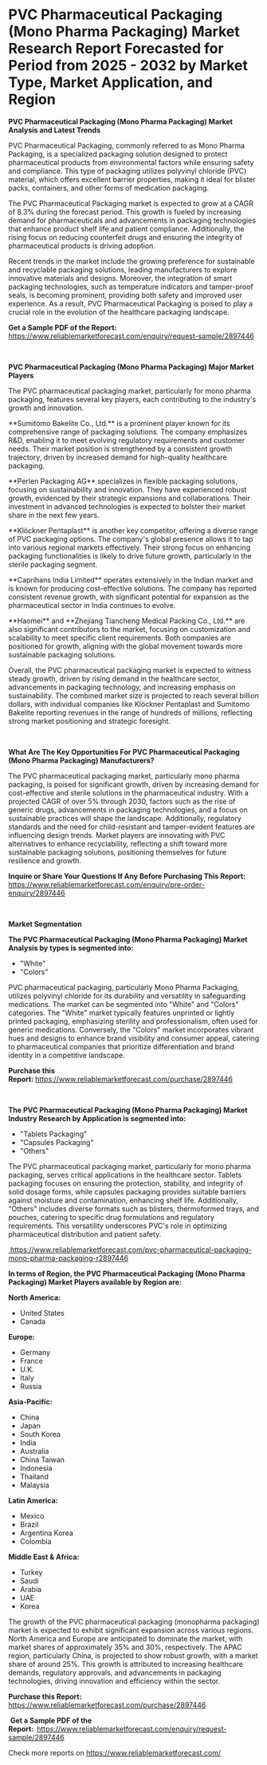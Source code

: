 <p><h1>PVC Pharmaceutical Packaging (Mono Pharma Packaging) Market Research Report Forecasted for Period from 2025 -  2032 by Market Type, Market Application, and Region</h1></p><p><strong>PVC Pharmaceutical Packaging (Mono Pharma Packaging) Market Analysis and Latest Trends</strong></p>
<p><p>PVC Pharmaceutical Packaging, commonly referred to as Mono Pharma Packaging, is a specialized packaging solution designed to protect pharmaceutical products from environmental factors while ensuring safety and compliance. This type of packaging utilizes polyvinyl chloride (PVC) material, which offers excellent barrier properties, making it ideal for blister packs, containers, and other forms of medication packaging. </p><p>The PVC Pharmaceutical Packaging market is expected to grow at a CAGR of 8.3% during the forecast period. This growth is fueled by increasing demand for pharmaceuticals and advancements in packaging technologies that enhance product shelf life and patient compliance. Additionally, the rising focus on reducing counterfeit drugs and ensuring the integrity of pharmaceutical products is driving adoption.</p><p>Recent trends in the market include the growing preference for sustainable and recyclable packaging solutions, leading manufacturers to explore innovative materials and designs. Moreover, the integration of smart packaging technologies, such as temperature indicators and tamper-proof seals, is becoming prominent, providing both safety and improved user experience. As a result, PVC Pharmaceutical Packaging is poised to play a crucial role in the evolution of the healthcare packaging landscape.</p></p>
<p><strong>Get a Sample PDF of the Report:&nbsp;</strong> <a href="https://www.reliablemarketforecast.com/enquiry/request-sample/2897446?utm_campaign=2755&utm_medium=2&utm_source=Github&utm_content=ia&utm_term=15032025&utm_id=pvc-pharmaceutical-packaging-mono-pharma-packaging">https://www.reliablemarketforecast.com/enquiry/request-sample/2897446</a></p>
<p>&nbsp;</p>
<p><strong>PVC Pharmaceutical Packaging (Mono Pharma Packaging) Major Market Players</strong></p>
<p><p>The PVC pharmaceutical packaging market, particularly for mono pharma packaging, features several key players, each contributing to the industry's growth and innovation.</p><p>**Sumitomo Bakelite Co., Ltd.** is a prominent player known for its comprehensive range of packaging solutions. The company emphasizes R&D, enabling it to meet evolving regulatory requirements and customer needs. Their market position is strengthened by a consistent growth trajectory, driven by increased demand for high-quality healthcare packaging.</p><p>**Perlen Packaging AG** specializes in flexible packaging solutions, focusing on sustainability and innovation. They have experienced robust growth, evidenced by their strategic expansions and collaborations. Their investment in advanced technologies is expected to bolster their market share in the next few years.</p><p>**Klöckner Pentaplast** is another key competitor, offering a diverse range of PVC packaging options. The company's global presence allows it to tap into various regional markets effectively. Their strong focus on enhancing packaging functionalities is likely to drive future growth, particularly in the sterile packaging segment.</p><p>**Caprihans India Limited** operates extensively in the Indian market and is known for producing cost-effective solutions. The company has reported consistent revenue growth, with significant potential for expansion as the pharmaceutical sector in India continues to evolve.</p><p>**Haomei** and **Zhejiang Tiancheng Medical Packing Co., Ltd.** are also significant contributors to the market, focusing on customization and scalability to meet specific client requirements. Both companies are positioned for growth, aligning with the global movement towards more sustainable packaging solutions.</p><p>Overall, the PVC pharmaceutical packaging market is expected to witness steady growth, driven by rising demand in the healthcare sector, advancements in packaging technology, and increasing emphasis on sustainability. The combined market size is projected to reach several billion dollars, with individual companies like Klöckner Pentaplast and Sumitomo Bakelite reporting revenues in the range of hundreds of millions, reflecting strong market positioning and strategic foresight.</p></p>
<p>&nbsp;</p>
<p><strong>What Are The Key Opportunities For PVC Pharmaceutical Packaging (Mono Pharma Packaging) Manufacturers?</strong></p>
<p><p>The PVC pharmaceutical packaging market, particularly mono pharma packaging, is poised for significant growth, driven by increasing demand for cost-effective and sterile solutions in the pharmaceutical industry. With a projected CAGR of over 5% through 2030, factors such as the rise of generic drugs, advancements in packaging technologies, and a focus on sustainable practices will shape the landscape. Additionally, regulatory standards and the need for child-resistant and tamper-evident features are influencing design trends. Market players are innovating with PVC alternatives to enhance recyclability, reflecting a shift toward more sustainable packaging solutions, positioning themselves for future resilience and growth.</p></p>
<p><strong>Inquire or Share Your Questions If Any Before Purchasing This Report:</strong> <a href="https://www.reliablemarketforecast.com/enquiry/pre-order-enquiry/2897446?utm_campaign=2755&utm_medium=2&utm_source=Github&utm_content=ia&utm_term=15032025&utm_id=pvc-pharmaceutical-packaging-mono-pharma-packaging">https://www.reliablemarketforecast.com/enquiry/pre-order-enquiry/2897446</a></p>
<p>&nbsp;</p>
<p><strong>Market Segmentation</strong></p>
<p><strong>The PVC Pharmaceutical Packaging (Mono Pharma Packaging) Market Analysis by types is segmented into:</strong></p>
<p><ul><li>"White"</li><li>"Colors"</li></ul></p>
<p><p>PVC pharmaceutical packaging, particularly Mono Pharma Packaging, utilizes polyvinyl chloride for its durability and versatility in safeguarding medications. The market can be segmented into "White" and "Colors" categories. The "White" market typically features unprinted or lightly printed packaging, emphasizing sterility and professionalism, often used for generic medications. Conversely, the "Colors" market incorporates vibrant hues and designs to enhance brand visibility and consumer appeal, catering to pharmaceutical companies that prioritize differentiation and brand identity in a competitive landscape.</p></p>
<p><strong>Purchase this Report:&nbsp;</strong><a href="https://www.reliablemarketforecast.com/purchase/2897446?utm_campaign=2755&utm_medium=2&utm_source=Github&utm_content=ia&utm_term=15032025&utm_id=pvc-pharmaceutical-packaging-mono-pharma-packaging">https://www.reliablemarketforecast.com/purchase/2897446</a></p>
<p>&nbsp;</p>
<p><strong>The PVC Pharmaceutical Packaging (Mono Pharma Packaging) Market Industry Research by Application is segmented into:</strong></p>
<p><ul><li>"Tablets Packaging"</li><li>"Capsules Packaging"</li><li>"Others"</li></ul></p>
<p><p>The PVC pharmaceutical packaging market, particularly for mono pharma packaging, serves critical applications in the healthcare sector. Tablets packaging focuses on ensuring the protection, stability, and integrity of solid dosage forms, while capsules packaging provides suitable barriers against moisture and contamination, enhancing shelf life. Additionally, "Others" includes diverse formats such as blisters, thermoformed trays, and pouches, catering to specific drug formulations and regulatory requirements. This versatility underscores PVC's role in optimizing pharmaceutical distribution and patient safety.</p></p>
<p><a href="https://www.reliablemarketforecast.com/pvc-pharmaceutical-packaging-mono-pharma-packaging-r2897446?utm_campaign=2755&utm_medium=2&utm_source=Github&utm_content=ia&utm_term=15032025&utm_id=pvc-pharmaceutical-packaging-mono-pharma-packaging">&nbsp;https://www.reliablemarketforecast.com/pvc-pharmaceutical-packaging-mono-pharma-packaging-r2897446</a></p>
<p><strong>In terms of Region, the PVC Pharmaceutical Packaging (Mono Pharma Packaging) Market Players available by Region are:</strong></p>
<p>
    <p> <strong> North America: </strong>
        <ul>
            <li>United States</li>
            <li>Canada</li>
        </ul>
        </p> 
    <p> <strong> Europe: </strong>
        <ul>
            <li>Germany</li>
            <li>France</li>
            <li>U.K.</li>
            <li>Italy</li>
            <li>Russia</li>
        </ul>
        </p> 
    <p> <strong> Asia-Pacific: </strong>
        <ul>
            <li>China</li>
            <li>Japan</li>
            <li>South Korea</li>
            <li>India</li>
            <li>Australia</li>
            <li>China Taiwan</li>
            <li>Indonesia</li>
            <li>Thailand</li>
            <li>Malaysia</li>
        </ul>
        </p> 
    <p> <strong> Latin America: </strong>
        <ul>
            <li>Mexico</li>
            <li>Brazil</li>
            <li>Argentina Korea</li>
            <li>Colombia</li>
        </ul>
        </p> 
    <p> <strong> Middle East & Africa: </strong>
        <ul>
            <li>Turkey</li>
            <li>Saudi</li>
            <li>Arabia</li>
            <li>UAE</li>
            <li>Korea</li>
        </ul>
    </p>
    </p>
<p><p>The growth of the PVC pharmaceutical packaging (monopharma packaging) market is expected to exhibit significant expansion across various regions. North America and Europe are anticipated to dominate the market, with market shares of approximately 35% and 30%, respectively. The APAC region, particularly China, is projected to show robust growth, with a market share of around 25%. This growth is attributed to increasing healthcare demands, regulatory approvals, and advancements in packaging technologies, driving innovation and efficiency within the sector.</p></p>
<p><strong>Purchase this Report: </strong><a href="https://www.reliablemarketforecast.com/purchase/2897446?utm_campaign=2755&utm_medium=2&utm_source=Github&utm_content=ia&utm_term=15032025&utm_id=pvc-pharmaceutical-packaging-mono-pharma-packaging">https://www.reliablemarketforecast.com/purchase/2897446</a></p>
<p>&nbsp;<strong>Get a Sample PDF of the Report:&nbsp;&nbsp;</strong><a href="https://www.reliablemarketforecast.com/enquiry/request-sample/2897446?utm_campaign=2755&utm_medium=2&utm_source=Github&utm_content=ia&utm_term=15032025&utm_id=pvc-pharmaceutical-packaging-mono-pharma-packaging">https://www.reliablemarketforecast.com/enquiry/request-sample/2897446</a></p>
<p><strong></strong></p>
<p>Check more reports on <a href="https://www.reliablemarketforecast.com/?utm_campaign=2755&utm_medium=2&utm_source=Github&utm_content=ia&utm_term=15032025&utm_id=pvc-pharmaceutical-packaging-mono-pharma-packaging">https://www.reliablemarketforecast.com/</a></p>
